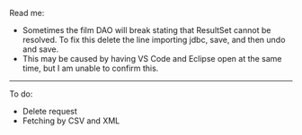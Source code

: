 Read me:
- Sometimes the film DAO will break stating that ResultSet cannot be resolved. To fix this delete the line importing jdbc, save, and then undo and save.
 - This may be caused by having VS Code and Eclipse open at the same time, but I am unable to confirm this.
---
To do:
- Delete request
- Fetching by CSV and XML